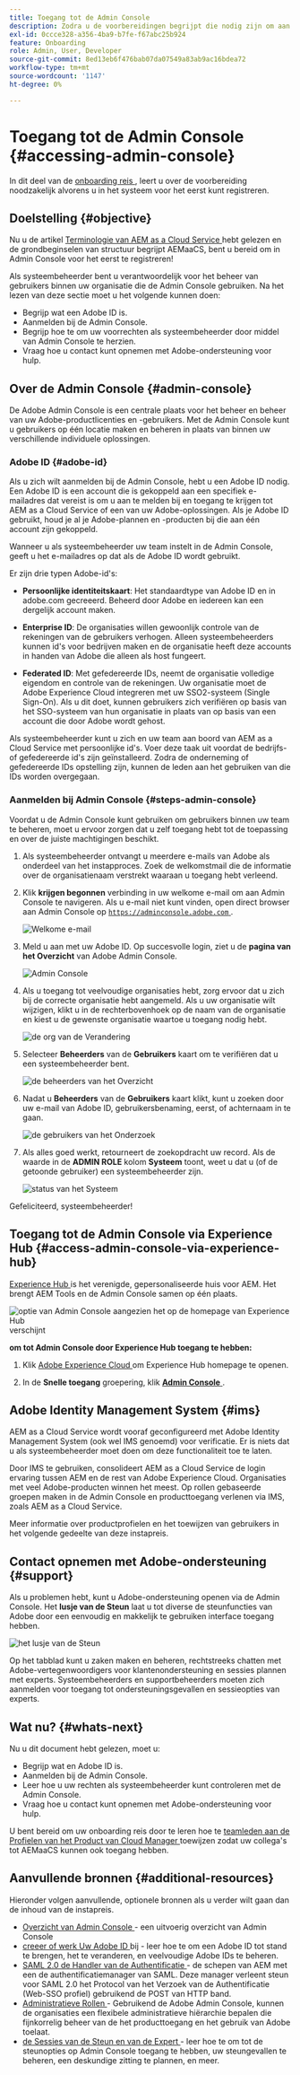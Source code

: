```yaml
---
title: Toegang tot de Admin Console
description: Zodra u de voorbereidingen begrijpt die nodig zijn om aan boord te gaan en de basisbeginselen van de AEM as a Cloud Service-structuur, bent u klaar om u voor het eerst aan te melden bij de Admin Console.
exl-id: 0ccce328-a356-4ba9-b7fe-f67abc25b924
feature: Onboarding
role: Admin, User, Developer
source-git-commit: 8ed13eb6f476bab07da07549a83ab9ac16bdea72
workflow-type: tm+mt
source-wordcount: '1147'
ht-degree: 0%

---
```


# Toegang tot de Admin Console {#accessing-admin-console}

In dit deel van de [ onboarding reis ](overview.md), leert u over de voorbereiding noodzakelijk alvorens u in het systeem voor het eerst kunt registreren.

## Doelstelling {#objective}

Nu u de artikel [ Terminologie van AEM as a Cloud Service ](terminology.md) hebt gelezen en de grondbeginselen van structuur begrijpt AEMaaCS, bent u bereid om in Admin Console voor het eerst te registreren!

Als systeembeheerder bent u verantwoordelijk voor het beheer van gebruikers binnen uw organisatie die de Admin Console gebruiken. Na het lezen van deze sectie moet u het volgende kunnen doen:

* Begrijp wat een Adobe ID is.
* Aanmelden bij de Admin Console.
* Begrijp hoe te om uw voorrechten als systeembeheerder door middel van Admin Console te herzien.
* Vraag hoe u contact kunt opnemen met Adobe-ondersteuning voor hulp.

## Over de Admin Console {#admin-console}

De Adobe Admin Console is een centrale plaats voor het beheer en beheer van uw Adobe-productlicenties en -gebruikers. Met de Admin Console kunt u gebruikers op één locatie maken en beheren in plaats van binnen uw verschillende individuele oplossingen.

### Adobe ID {#adobe-id}

Als u zich wilt aanmelden bij de Admin Console, hebt u een Adobe ID nodig. Een Adobe ID is een account die is gekoppeld aan een specifiek e-mailadres dat vereist is om u aan te melden bij en toegang te krijgen tot AEM as a Cloud Service of een van uw Adobe-oplossingen. Als je Adobe ID gebruikt, houd je al je Adobe-plannen en -producten bij die aan één account zijn gekoppeld.

Wanneer u als systeembeheerder uw team instelt in de Admin Console, geeft u het e-mailadres op dat als de Adobe ID wordt gebruikt.

Er zijn drie typen Adobe-id&#39;s:

* **Persoonlijke identiteitskaart**: Het standaardtype van Adobe ID en in adobe.com gecreeerd. Beheerd door Adobe en iedereen kan een dergelijk account maken.

* **Enterprise ID**: De organisaties willen gewoonlijk controle van de rekeningen van de gebruikers verhogen. Alleen systeembeheerders kunnen id&#39;s voor bedrijven maken en de organisatie heeft deze accounts in handen van Adobe die alleen als host fungeert.

* **Federated ID**: Met gefedereerde IDs, neemt de organisatie volledige eigendom en controle van de rekeningen. Uw organisatie moet de Adobe Experience Cloud integreren met uw SSO2-systeem (Single Sign-On). Als u dit doet, kunnen gebruikers zich verifiëren op basis van het SSO-systeem van hun organisatie in plaats van op basis van een account die door Adobe wordt gehost.

Als systeembeheerder kunt u zich en uw team aan boord van AEM as a Cloud Service met persoonlijke id&#39;s. Voer deze taak uit voordat de bedrijfs- of gefedereerde id&#39;s zijn geïnstalleerd. Zodra de onderneming of gefedereerde IDs opstelling zijn, kunnen de leden aan het gebruiken van die IDs worden overgegaan.

### Aanmelden bij Admin Console {#steps-admin-console}

Voordat u de Admin Console kunt gebruiken om gebruikers binnen uw team te beheren, moet u ervoor zorgen dat u zelf toegang hebt tot de toepassing en over de juiste machtigingen beschikt.

1. Als systeembeheerder ontvangt u meerdere e-mails van Adobe als onderdeel van het instapproces. Zoek de welkomstmail die de informatie over de organisatienaam verstrekt waaraan u toegang hebt verleend.

1. Klik **krijgen begonnen** verbinding in uw welkome e-mail om aan Admin Console te navigeren. Als u e-mail niet kunt vinden, open direct browser aan Admin Console op [`https://adminconsole.adobe.com` ](https://adminconsole.adobe.com).

   ![ Welkome e-mail ](/help/journey-onboarding/assets/get-started-email.png)

1. Meld u aan met uw Adobe ID. Op succesvolle login, ziet u de **pagina van het Overzicht** van Adobe Admin Console.

   ![ Admin Console ](/help/journey-onboarding/assets/get-started1.png)

1. Als u toegang tot veelvoudige organisaties hebt, zorg ervoor dat u zich bij de correcte organisatie hebt aangemeld. Als u uw organisatie wilt wijzigen, klikt u in de rechterbovenhoek op de naam van de organisatie en kiest u de gewenste organisatie waartoe u toegang nodig hebt.

   ![ de org van de Verandering ](/help/journey-onboarding/assets/admin-console-orgswitch.png)

1. Selecteer **Beheerders** van de **Gebruikers** kaart om te verifiëren dat u een systeembeheerder bent.

   ![ de beheerders van het Overzicht ](/help/journey-onboarding/assets/get-started2.png)

1. Nadat u **Beheerders** van de **Gebruikers** kaart klikt, kunt u zoeken door uw e-mail van Adobe ID, gebruikersbenaming, eerst, of achternaam in te gaan.

   ![ de gebruikers van het Onderzoek ](/help/journey-onboarding/assets/get-started3.png)

1. Als alles goed werkt, retourneert de zoekopdracht uw record. Als de waarde in de **ADMIN ROLE** kolom **Systeem** toont, weet u dat u (of de getoonde gebruiker) een systeembeheerder zijn.

   ![ status van het Systeem ](/help/journey-onboarding/assets/get-started4.png)

Gefeliciteerd, systeembeheerder!

## Toegang tot de Admin Console via Experience Hub  {#access-admin-console-via-experience-hub}

[ Experience Hub ](/help/experience-hub.md) is het verenigde, gepersonaliseerde huis voor AEM. Het brengt AEM Tools en de Admin Console samen op één plaats.

![ optie van Admin Console aangezien het op de homepage van Experience Hub ](/help/journey-onboarding/assets/experiencehub-adminconsole1.png) verschijnt

**om tot Admin Console door Experience Hub toegang te hebben:**

1. Klik [ Adobe Experience Cloud ](https://experience.adobe.com/#/@foundationinternal/home) om Experience Hub homepage te openen.

1. In de **Snelle toegang** groepering, klik [**Admin Console** ](https://experience.adobe.com).

## Adobe Identity Management System {#ims}

AEM as a Cloud Service wordt vooraf geconfigureerd met Adobe Identity Management System (ook wel IMS genoemd) voor verificatie. Er is niets dat u als systeembeheerder moet doen om deze functionaliteit toe te laten.

Door IMS te gebruiken, consolideert AEM as a Cloud Service de login ervaring tussen AEM en de rest van Adobe Experience Cloud. Organisaties met veel Adobe-producten winnen het meest. Op rollen gebaseerde groepen maken in de Admin Console en producttoegang verlenen via IMS, zoals AEM as a Cloud Service.

Meer informatie over productprofielen en het toewijzen van gebruikers in het volgende gedeelte van deze instapreis.

## Contact opnemen met Adobe-ondersteuning {#support}

Als u problemen hebt, kunt u Adobe-ondersteuning openen via de Admin Console. Het **lusje van de Steun** laat u tot diverse de steunfuncties van Adobe door een eenvoudig en makkelijk te gebruiken interface toegang hebben.

![ het lusje van de Steun ](/help/journey-onboarding/assets/support-menu.png)

Op het tabblad kunt u zaken maken en beheren, rechtstreeks chatten met Adobe-vertegenwoordigers voor klantenondersteuning en sessies plannen met experts. Systeembeheerders en supportbeheerders moeten zich aanmelden voor toegang tot ondersteuningsgevallen en sessieopties van experts.

## Wat nu? {#whats-next}

Nu u dit document hebt gelezen, moet u:

* Begrijp wat en Adobe ID is.
* Aanmelden bij de Admin Console.
* Leer hoe u uw rechten als systeembeheerder kunt controleren met de Admin Console.
* Vraag hoe u contact kunt opnemen met Adobe-ondersteuning voor hulp.

U bent bereid om uw onboarding reis door te leren hoe te [ teamleden aan de Profielen van het Product van Cloud Manager ](assign-profiles-cloud-manager.md) toewijzen zodat uw collega&#39;s tot AEMaaCS kunnen ook toegang hebben.

## Aanvullende bronnen {#additional-resources}

Hieronder volgen aanvullende, optionele bronnen als u verder wilt gaan dan de inhoud van de instapreis.

* [ Overzicht van Admin Console ](https://helpx.adobe.com/nl/enterprise/using/admin-console.html) - een uitvoerig overzicht van Admin Console
* [ creeer of werk Uw Adobe ID ](https://helpx.adobe.com/ca/manage-account/using/create-update-adobe-id.html#HowtocreateorupdateyourAdobeID) bij - leer hoe te om een Adobe ID tot stand te brengen, het te veranderen, en veelvoudige Adobe IDs te beheren.
* [ SAML 2.0 de Handler van de Authentificatie ](https://experienceleague.adobe.com/en/docs/experience-manager-65/content/security/saml-2-0-authenticationhandler#) - de schepen van AEM met een de authentificatiemanager van SAML. Deze manager verleent steun voor SAML 2.0 het Protocol van het Verzoek van de Authentificatie (Web-SSO profiel) gebruikend de POST van HTTP band.
* [ Administratieve Rollen ](https://helpx.adobe.com/enterprise/using/admin-roles.html) - Gebruikend de Adobe Admin Console, kunnen de organisaties een flexibele administratieve hiërarchie bepalen die fijnkorrelig beheer van de het producttoegang en het gebruik van Adobe toelaat.
* [ de Sessies van de Steun en van de Expert ](https://helpx.adobe.com/enterprise/admin-guide.html/enterprise/using/support-for-experience-cloud.html) - leer hoe te om tot de steunopties op Admin Console toegang te hebben, uw steungevallen te beheren, een deskundige zitting te plannen, en meer.
